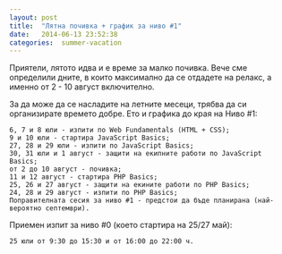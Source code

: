 ```yaml
---
layout: post
title:  "Лятна почивка + график за ниво #1"
date:   2014-06-13 23:52:38
categories:  summer-vacation 
---
```


Приятели, лятото идва и е време за малко почивка. Вече сме определили дните, в които максимално да се отдадете на релакс, а именно от 2 - 10 август включително.

За да може да се насладите на летните месеци, трябва да си организирате времето добре. Ето и графика до края на Ниво #1:

    6, 7 и 8 юли - изпити по Web Fundamentals (HTML + CSS);
    9 и 10 юли - стартира JavaScript Basics;
    27, 28 и 29 юли - изпити по JavaScript Basics;
    30, 31 юли и 1 август - защити на екипните работи по JavaScript Basics;
    от 2 до 10 август - почивка;
    11 и 12 август - стартира PHP Basics;
    25, 26 и 27 август - защити на екините работи по PHP Basics;
    24, 28 и 29 август - изпити по PHP Basics;
    Поправителната сесия за ниво #1 - предстои да бъде планирана (най-вероятно септември).

Приемен изпит за ниво #0 (което стартира на 25/27 май):

    25 юли от 9:30 до 15:30 и от 16:00 до 22:00 ч.
